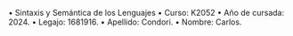 • Sintaxis y Semántica de los Lenguajes
• Curso: K2052
• Año de cursada: 2024.
• Legajo: 1681916.
• Apellido: Condori.
• Nombre: Carlos.
